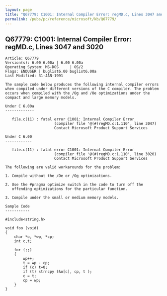 ```yaml
---
layout: page
title: "Q67779: C1001: Internal Compiler Error: regMD.c, Lines 3047 and 3020"
permalink: /pubs/pc/reference/microsoft/kb/Q67779/
---
```


## Q67779: C1001: Internal Compiler Error: regMD.c, Lines 3047 and 3020

	Article: Q67779
	Version(s): 6.00 6.00a | 6.00 6.00a
	Operating System: MS-DOS     | OS/2
	Flags: ENDUSER | buglist6.00 buglist6.00a
	Last Modified: 31-JAN-1991
	
	The sample code below produces the following internal compiler errors
	when compiled under different versions of the C compiler. The problem
	occurs when compiled with the /Og and /Oe optimizations under the
	compact and large memory models.
	
	Under C 6.00a
	-------------
	
	   file.c(11) : fatal error C1001: Internal Compiler Error
	                      (compiler file '@(#)regMD.c:1.110', line 3047)
	                      Contact Microsoft Product Support Services
	
	Under C 6.00
	------------
	
	   file.c(11) : fatal error C1001: Internal Compiler Error
	                      (compiler file '@(#)regMD.c:1.110', line 3020)
	                      Contact Microsoft Product Support Services
	
	The following are valid workarounds for the problem:
	
	1. Compile without the /Oe or /Og optimizations.
	
	2. Use the #pragma optimize switch in the code to turn off the
	   offending optimizations for the particular function.
	
	3. Compile under the small or medium memory models.
	
	Sample Code
	-----------
	
	#include<string.h>
	
	void foo (void)
	{
	    char *o, *wp, *cp;
	    int c,t;
	
	    for (;;)
	    {
	        wp++;
	        t = wp - cp;
	        if (c) t=0;
	        if (t) strncpy (&o[c], cp, t );
	        c = t;
	        cp = wp;
	    }
	}
